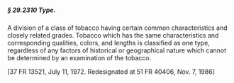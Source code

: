##### § 29.2310 Type. #####

A division of a class of tobacco having certain common characteristics and closely related grades. Tobacco which has the same characteristics and corresponding qualities, colors, and lengths is classified as one type, regardless of any factors of historical or geographical nature which cannot be determined by an examination of the tobacco.

[37 FR 13521, July 11, 1972. Redesignated at 51 FR 40406, Nov. 7, 1986]